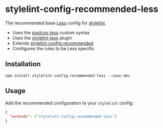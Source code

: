 # stylelint-config-recommended-less

The recommended base [Less](https://lesscss.org/) config for [stylelint](https://github.com/stylelint/stylelint).

- Uses the [postcss-less](https://github.com/shellscape/postcss-less) custom syntax
- Uses the [stylelint-less](../stylelint-less) plugin
- Extends [stylelint-config-recommended](https://github.com/stylelint/stylelint-config-recommended)
- Configures the rules to be Less specific

## Installation

```shell
npm install stylelint-config-recommended-less --save-dev
```

## Usage

Add the recommended configuration to your `stylelint` config:

```json
{
  "extends": ["stylelint-config-recommended-less"]
}
```
